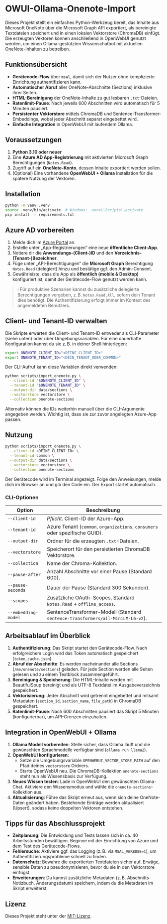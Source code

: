 # OWUI-Ollama-Onenote-Import

Dieses Projekt stellt ein einfaches Python-Werkzeug bereit, das Inhalte aus Microsoft OneNote über die Microsoft Graph API exportiert, als bereinigte Textdateien speichert und in einen lokalen Vektorstore (ChromaDB) einfügt. Die erzeugten Vektoren können anschließend in OpenWebUI genutzt werden, um einen Ollama-gestützten Wissenschatbot mit aktuellen OneNote-Inhalten zu betreiben.

## Funktionsübersicht

- **Gerätecode-Flow** über `msal`, damit sich der Nutzer ohne komplizierte Einrichtung authentifizieren kann.
- **Automatischer Abruf** aller OneNote-Abschnitte (Sections) inklusive ihrer Seiten.
- **HTML-Bereinigung** der OneNote-Inhalte zu gut lesbaren `.txt`-Dateien.
- **Ratenlimit-Pause**: Nach jeweils 600 Abschnitten wird automatisch für 5 Minuten pausiert.
- **Persistenter Vektorstore** mittels ChromaDB und Sentence-Transformer-Embeddings, wobei jeder Abschnitt separat eingebettet wird.
- **Einfache Integration** in OpenWebUI mit laufendem Ollama.

## Voraussetzungen

1. **Python 3.10 oder neuer**
2. Eine **Azure AD App-Registrierung** mit aktivierten Microsoft Graph Berechtigungen (`Notes.Read`).
3. Zugriff auf ein **OneNote-Konto**, dessen Inhalte exportiert werden sollen.
4. (Optional) Eine vorhandene **OpenWebUI + Ollama** Installation für die spätere Nutzung der Vektoren.

## Installation

```bash
python -m venv .venv
source .venv/bin/activate  # Windows: .venv\\Scripts\\activate
pip install -r requirements.txt
```

## Azure AD vorbereiten

1. Melde dich im [Azure Portal](https://portal.azure.com/) an.
2. Erstelle unter „App-Registrierungen“ eine neue **öffentliche Client-App**.
3. Notiere dir die **Anwendungs-(Client-)ID** und den **Verzeichnis-(Tenant-)Bezeichner**.
4. Füge unter „API-Berechtigungen“ die **Microsoft Graph** Berechtigung `Notes.Read` (delegiert) hinzu und bestätige ggf. den Admin-Consent.
5. Gewährleiste, dass die App als **öffentlich (mobile & Desktop)** konfiguriert ist, damit der Gerätecode-Flow genutzt werden kann.

> ℹ️ Für produktive Szenarien kannst du zusätzliche delegierte Berechtigungen vergeben, z. B. `Notes.Read.All`, sofern dein Tenant dies benötigt. Die Authentifizierung erfolgt immer im Kontext des angemeldeten Benutzers.

## Client- und Tenant-ID verwalten

Die Skripte erwarten die Client- und Tenant-ID entweder als CLI-Parameter (siehe unten) oder über Umgebungsvariablen. Für eine dauerhafte Konfiguration kannst du sie z. B. in deiner Shell hinterlegen:

```bash
export ONENOTE_CLIENT_ID="<DEINE_CLIENT_ID>"
export ONENOTE_TENANT_ID="<DEIN_TENANT_ODER_COMMON>"
```

Der CLI-Aufruf kann diese Variablen direkt verwenden:

```bash
python scripts/import_onenote.py \
  --client-id "$ONENOTE_CLIENT_ID" \
  --tenant-id "$ONENOTE_TENANT_ID" \
  --output-dir data/sections \
  --vectorstore vectorstore \
  --collection onenote-sections
```

Alternativ können die IDs weiterhin manuell über die CLI-Argumente angegeben werden. Wichtig ist, dass sie zur zuvor angelegten Azure-App passen.

## Nutzung

```bash
python scripts/import_onenote.py \
  --client-id <DEINE_CLIENT_ID> \
  --tenant-id common \
  --output-dir data/sections \
  --vectorstore vectorstore \
  --collection onenote-sections
```

Der Gerätecode wird im Terminal angezeigt. Folge den Anweisungen, melde dich im Browser an und gib den Code ein. Der Export startet automatisch.

### CLI-Optionen

| Option | Beschreibung |
| --- | --- |
| `--client-id` | *Pflicht.* Client-ID der Azure-App. |
| `--tenant-id` | Azure Tenant (`common`, `organizations`, `consumers` oder spezifische GUID). |
| `--output-dir` | Ordner für die erzeugten `.txt`-Dateien. |
| `--vectorstore` | Speicherort für den persistierten ChromaDB Vektorstore. |
| `--collection` | Name der Chroma-Kollektion. |
| `--pause-after` | Anzahl Abschnitte vor einer Pause (Standard 600). |
| `--pause-seconds` | Dauer der Pause (Standard 300 Sekunden). |
| `--scopes` | Zusätzliche OAuth-Scopes, Standard `Notes.Read` + `offline_access`. |
| `--embedding-model` | SentenceTransformer-Modell (Standard `sentence-transformers/all-MiniLM-L6-v2`). |

## Arbeitsablauf im Überblick

1. **Authentifizierung**: Das Skript startet den Gerätecode-Flow. Nach erfolgreichem Login wird das Token automatisch gespeichert (`token_cache.json`).
2. **Abruf der Abschnitte**: Es werden nacheinander alle Sections (`/me/onenote/sections`) geladen. Für jede Section werden alle Seiten gelesen und zu einem Textblock zusammengeführt.
3. **Bereinigung & Speicherung**: Die HTML-Inhalte werden mit BeautifulSoup bereinigt und als UTF-8 Textdatei im Ausgabeverzeichnis gespeichert.
4. **Vektorisierung**: Jeder Abschnitt wird getrennt eingebettet und mitsamt Metadaten (`section_id`, `section_name`, `file_path`) in ChromaDB gespeichert.
5. **Ratenlimit-Pause**: Nach 600 Abschnitten pausiert das Skript 5 Minuten (konfigurierbar), um API-Grenzen einzuhalten.

## Integration in OpenWebUI + Ollama

1. **Ollama Modell vorbereiten**: Stelle sicher, dass Ollama läuft und die gewünschten Sprachmodelle verfügbar sind (`ollama run llama2`).
2. **OpenWebUI konfigurieren**:
   - Setze die Umgebungsvariable `OPENWEBUI_VECTOR_STORE_PATH` auf den Pfad deines `vectorstore` Ordners.
   - Starte OpenWebUI neu. Die ChromaDB-Kollektion `onenote-sections` steht nun als Wissensbasis zur Verfügung.
3. **Neues Wissen testen**: Lade in OpenWebUI den gewünschten Ollama-Chat. Aktiviere den Wissensmodus und wähle die `onenote-sections`-Kollektion aus.
4. **Aktualisierung**: Führe das Skript erneut aus, wenn sich deine OneNote-Daten geändert haben. Bestehende Einträge werden aktualisiert (Upsert), sodass keine doppelten Vektoren entstehen.

## Tipps für das Abschlussprojekt

- **Zeitplanung**: Die Entwicklung und Tests lassen sich in ca. 40 Arbeitsstunden bewältigen. Beginne mit der Einrichtung von Azure und dem Test des Gerätecode-Flows.
- **Fehlersuche**: Aktiviere ggf. das Logging (z. B. via `MSAL_VERBOSE=1`), um Authentifizierungsprobleme schnell zu finden.
- **Datenschutz**: Bewahre die exportierten Textdateien sicher auf. Erwäge, sensible Daten zu pseudonymisieren, bevor du sie in den Vektorstore einfügst.
- **Erweiterungen**: Du kannst zusätzliche Metadaten (z. B. Abschnitts-Notizbuch, Änderungsdatum) speichern, indem du die Metadaten im Skript erweiterst.

## Lizenz

Dieses Projekt steht unter der [MIT-Lizenz](LICENSE).
